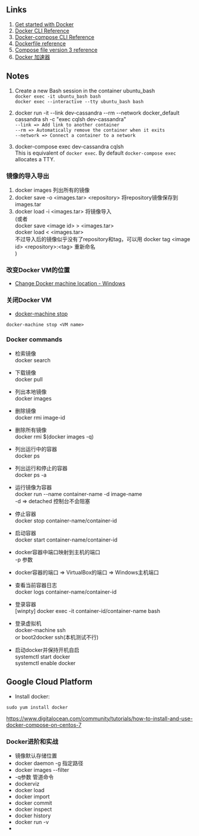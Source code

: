 ## Links ##
1. [Get started with Docker](https://docs.docker.com/get-started/)  
2. [Docker CLI Reference](https://docs.docker.com/engine/reference/commandline/cli/)  
3. [Docker-compose CLI Reference](https://docs.docker.com/compose/reference/overview/)
4. [Dockerfile reference](https://docs.docker.com/engine/reference/builder/)
5. [Compose file version 3 reference](https://docs.docker.com/compose/compose-file/)
6. [Docker 加速器](http://guide.daocloud.io/dcs/daocloud-9153151.html)

## Notes ##
1. Create a new Bash session in the container ubuntu_bash  
`docker exec -it ubuntu_bash bash`  
`docker exec --interactive --tty ubuntu_bash bash`

2. docker run -it --link dev-cassandra --rm --network docker_default cassandra sh -c "exec cqlsh dev-cassandra"  
`--link => Add link to another container`  
`--rm => Automatically remove the container when it exits`  
`--network => Connect a container to a network`  

3. docker-compose exec dev-cassandra cqlsh  
This is equivalent of `docker exec`. By default `docker-compose exec` allocates a TTY.

### 镜像的导入导出
1. docker images 列出所有的镜像  
2. docker save -o \<images.tar\> \<repository\> 将repository镜像保存到images.tar  
3. docker load -i <images.tar> 将镜像导入  
(或者  
   docker save \<image id\> \> \<images.tar\>  
   docker load \< \<images.tar\>  
   不过导入后的镜像似乎没有了repository和tag，可以用 docker tag \<image id\> \<repository\>:\<tag\> 重新命名  
)  

### 改变Docker VM的位置
+ [Change Docker machine location - Windows](https://stackoverflow.com/q/33933107/4983501)

### 关闭Docker VM
+ [docker-machine stop](https://docs.docker.com/machine/reference/stop/)
```
docker-machine stop <VM name>
```

### Docker commands
+ 检索镜像  
docker search <redis>  
  
+ 下载镜像  
docker pull <redis>  
  
+ 列出本地镜像  
docker images  
  
+ 删除镜像  
docker rmi image-id  
  
+ 删除所有镜像  
docker rmi $(docker images -q)  
  
+ 列出运行中的容器  
docker ps  
  
+ 列出运行和停止的容器  
docker ps -a  
  
+ 运行镜像为容器  
docker run --name container-name -d image-name  
-d => detached 控制台不会阻塞  
  
+ 停止容器  
docker stop container-name/container-id  
  
+ 启动容器  
docker start container-name/container-id  
  
+ docker容器中端口映射到主机的端口  
-p 参数  
  
+ docker容器的端口 => VirtualBox的端口 => Windows主机端口  
  
+ 查看当前容器日志  
docker logs container-name/container-id  
  
+ 登录容器  
[winpty] docker exec -it container-id/container-name bash  
  
+ 登录虚拟机  
docker-machine ssh  
or boot2docker ssh(本机测试不行)  
  
+ 启动docker并保持开机自启  
systemctl start docker  
systemctl enable docker  


## Google Cloud Platform
+ Install docker:
```
sudo yum install docker
```

https://www.digitalocean.com/community/tutorials/how-to-install-and-use-docker-compose-on-centos-7

### Docker进阶和实战
+ 镜像默认存储位置
+ docker daemon -g 指定路径
+ docker images --filter
+ -q参数 管道命令
+ dockerviz
+ docker load
+ docker import
+ docker commit
+ docker inspect
+ docker history
+ docker run -v
+ 



















